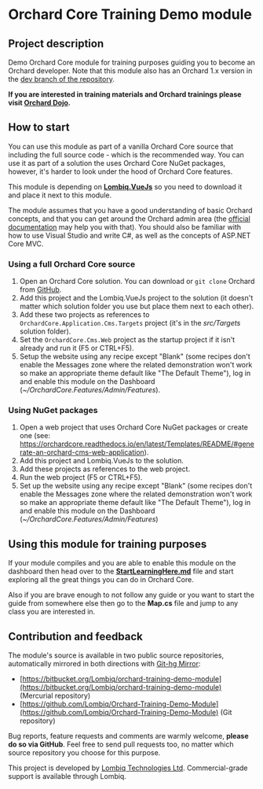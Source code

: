 # Orchard Core Training Demo module



## Project description

Demo Orchard Core module for training purposes guiding you to become an Orchard developer. Note that this module also has an Orchard 1.x version in the [dev branch of the repository](https://github.com/Lombiq/Orchard-Training-Demo-Module/tree/dev).

**If you are interested in training materials and Orchard trainings please visit [Orchard Dojo](https://orcharddojo.net/).**


## How to start

You can use this module as part of a vanilla Orchard Core source that including the full source code - which is the recommended way. You can use it as part of a solution the uses Orchard Core NuGet packages, however, it's harder to look under the hood of Orchard Core features.

This module is depending on **[Lombiq.VueJs](https://github.com/Lombiq/Orchard-Vue.js)** so you need to download it and place it next to this module.

The module assumes that you have a good understanding of basic Orchard concepts, and that you can get around the Orchard admin area (the [official documentation](https://orchardcore.readthedocs.io/en/latest/) may help you with that). You should also be familiar with how to use Visual Studio and write C#, as well as the concepts of ASP.NET Core MVC.


### Using a full Orchard Core source

1. Open an Orchard Core solution. You can download or `git clone` Orchard from [GitHub](https://github.com/OrchardCMS/OrchardCore/).
2. Add this project and the Lombiq.VueJs project to the solution (it doesn't matter which solution folder you use but place them next to each other).
3. Add these two projects as references to `OrchardCore.Application.Cms.Targets` project (it's in the *src/Targets* solution folder).
4. Set the `OrchardCore.Cms.Web` project as the startup project if it isn't already and run it (F5 or CTRL+F5).
5. Setup the website using any recipe except "Blank" (some recipes don't enable the Messages zone where the related demonstration won't work so make an appropriate theme default like "The Default Theme"), log in and enable this module on the Dashboard (*~/OrchardCore.Features/Admin/Features*).


### Using NuGet packages

1. Open a web project that uses Orchard Core NuGet packages or create one (see: https://orchardcore.readthedocs.io/en/latest/Templates/README/#generate-an-orchard-cms-web-application).
2. Add this project and Lombiq.VueJs to the solution.
3. Add these projects as references to the web project.
4. Run the web project (F5 or CTRL+F5).
5. Set up the website using any recipe except "Blank" (some recipes don't enable the Messages zone where the related demonstration won't work so make an appropriate theme default like "The Default Theme"), log in and enable this module on the Dashboard (*~/OrchardCore.Features/Admin/Features*)


## Using this module for training purposes

If your module compiles and you are able to enable this module on the dashboard then head over to the **[StartLearningHere.md](StartLearningHere.md)** file and start exploring all the great things you can do in Orchard Core.

Also if you are brave enough to not follow any guide or you want to start the guide from somewhere else then go to the **Map.cs** file and jump to any class you are interested in.


## Contribution and feedback

The module's source is available in two public source repositories, automatically mirrored in both directions with [Git-hg Mirror](https://githgmirror.com):

- [https://bitbucket.org/Lombiq/orchard-training-demo-module](https://bitbucket.org/Lombiq/orchard-training-demo-module) (Mercurial repository)
- [https://github.com/Lombiq/Orchard-Training-Demo-Module](https://github.com/Lombiq/Orchard-Training-Demo-Module) (Git repository)

Bug reports, feature requests and comments are warmly welcome, **please do so via GitHub**. Feel free to send pull requests too, no matter which source repository you choose for this purpose.

This project is developed by [Lombiq Technologies Ltd](https://lombiq.com/). Commercial-grade support is available through Lombiq.